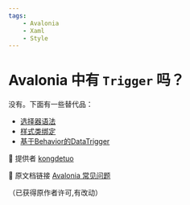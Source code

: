 ```yaml
---
tags:
    - Avalonia
    - Xaml
    - Style
---
```

# Avalonia 中有 `Trigger` 吗？

没有。下面有一些替代品：

- [选择器语法](https://docs.avaloniaui.net/zh-Hans/docs/reference/styles/style-selector-syntax)
- [样式类绑定](https://docs.avaloniaui.net/zh-Hans/docs/guides/data-binding/binding-classes)
- [基于Behavior的DataTrigger](https://github.com/wieslawsoltes/Xaml.Behaviors)

💖 提供者 [kongdetuo](https://github.com/kongdetuo)

🔗 原文档链接 [Avalonia 常见问题](https://kongdetuo.github.io/posts/avalonia-faq/)

（已获得原作者许可,有改动）
